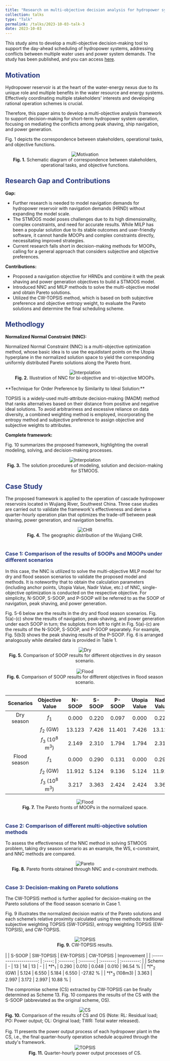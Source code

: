 ```yaml
---
title: "Research on multi-objective decision analysis for hydropower system"
collection: talks
type: "Talk"
permalink: /talks/2023-10-03-talk-3
date: 2023-10-03
---
```


This study aims to develop a multi-objective decision-making tool to support the day-ahead scheduling of hydropower systems, addressing conflicts between multiple water uses and power system demands. The study has been published, and you can access [here](https://doi.org/10.1016/j.jclepro.2023.138602).

<h2 style="color: #24367d;">Motivation</h2>

Hydropower reservoir is at the heart of the water-energy nexus due to its unique role and multiple benefits in the water resource and energy systems. Effectively coordinating multiple stakeholders' interests and developing rational operation schemes is crucial. 

Therefore, this paper aims to develop a multi-objective analysis framework to support decision-making for short-term hydropower system operation, focusing on mediating the conflicts among peak shaving, ship navigation, and power generation.

Fig. 1 depicts the correspondence between stakeholders, operational tasks, and objective functions.

<div style="text-align: center;">
  <img src="http://prelude0324.github.io/academic_pages/images/paper_1_fig_1.svg#pic_center" alt="Motivation" style="max-width: 100%; height: auto;" />
</div>
<div style="text-align: center;">
<b>Fig. 1.</b> Schematic diagram of correspondence between stakeholders, operational tasks, and objective functions.
</div>


<h2 style="color: #24367d;">Research Gap and Contributions</h2>

**Gap:**

- Further research is needed to model navigation demands for hydropower reservoir with navigation demands (HRND)  without expanding the model scale.
- The STMOOS model poses challenges due to its high dimensionality, complex constraints, and need for accurate results. While MILP has been a popular solution due to its stable outcomes and user-friendly software, it cannot handle MOOPs and complex constraints directly, necessitating improved strategies.
- Current research falls short in decision-making methods for MOOPs, calling for a general approach that considers subjective and objective preferences.

**Contributions:**

- Proposed a navigation objective for HRNDs and combine it with the peak shaving and power generation objectives to build a STMOOS model.
- Introduced NNC and MILP methods to solve the multi-objective model and obtain Pareto solutions.
- Utilized the CW-TOPSIS method, which is based on both subjective preference and objective entropy weight, to evaluate the Pareto solutions and determine the final scheduling scheme.

<h2 style="color: #24367d;">Methodlogy</h2>

**Normalized Normal Constraint (NNC):**

Normalized Normal Constraint (NNC) is a multi-objective optimization method, whose basic idea is to use the equidistant points on the Utopia hyperplane in the normalized solution space to yield the corresponding uniformly distributed Pareto solutions along the Pareto front.

<div style="text-align: center;">
  <img src="http://prelude0324.github.io/academic_pages/images/research_5_fig_1.svg#pic_center" alt="Interpolation" style="max-width: 100%; height: auto;" />
</div>
<div style="text-align: center;">
<b>Fig. 2.</b> Illustration of NNC for bi-objective and tri-objective MOOPs.
</div><br/>
**Technique for Order Preference by Similarity to Ideal Solution:**

TOPSIS is a widely-used multi-attribute decision-making (MADM) method that ranks alternatives based on their distance from positive and negative ideal solutions.  To avoid arbitrariness and excessive reliance on data diversity, a combined weighting method is employed, incorporating the entropy method and subjective preference to assign objective and subjective weights to attributes.

**Complete framework:**

Fig. 10 summarizes the proposed framework, highlighting the overall modeling, solving, and decision-making processes.

<div style="text-align: center;">
  <img src="http://prelude0324.github.io/academic_pages/images/paper_1_fig_2.svg#pic_center" alt="Interpolation" style="max-width: 100%; height: auto;" />
</div>
<div style="text-align: center;">
<b>Fig. 3.</b> The solution procedures of modeling, solution and decision-making for STMOOS.
</div>


<h2 style="color: #24367d;">Case Study</h2>

The proposed framework is applied to the operation of cascade hydropower reservoirs located in Wujiang River, Southwest China. Three case studies are carried out to validate the framework's effectiveness and derive a quarter-hourly operation plan  that optimizes the trade-off between peak shaving, power generation, and navigation benefits.

<div style="text-align: center;">
  <img src="http://prelude0324.github.io/academic_pages/images/research_5_fig_9.svg#pic_center" alt="CHR" style="max-width: 50%; height: auto;" />
</div>
<div style="text-align: center;">
<b>Fig. 4.</b> The geographic distribution of the Wujiang CHR.
</div><br/>
<h3 style="color: #24367d;">Case 1: Comparison of the results of SOOPs and MOOPs under different scenarios</h3>

In this case, the NNC is utilized to solve the multi-objective MILP model for dry and flood season scenarios to validate the proposed model and methods. It is noteworthy that to obtain the calculation parameters (including anchor points, Utopia Value, Nadir Value, etc.) of NNC, single-objective optimization is conducted on the respective objective. For simplicity, N-SOOP, S-SOOP, and P-SOOP will be referred to as the SOOP of navigation, peak shaving, and power generation.

Fig. 5-6 below are the results in the dry and flood season scenarios. Fig. 5(a)-(c) show the results of navigation, peak-shaving, and power generation under each SOOP in turn; the subplots from left to right in Fig. 5(a)-(c) are the results of the N-SOOP, S-SOOP, and P-SOOP separately. For example, Fig. 5(b3) shows the peak shaving results of the P-SOOP. Fig. 6 is arranged analogously while detailed data is provided in Table 1. 

<div style="text-align: center;">
  <img src="http://prelude0324.github.io/academic_pages/images/research_5_fig_2.svg#pic_center" alt="Dry" style="max-width: 100%; height: auto;" />
</div>

<div style="text-align: center;">
<b>Fig. 5.</b> Comparison of SOOP results for different objectives in dry season scenario.
</div><br/>


<div style="text-align: center;">
  <img src="http://prelude0324.github.io/academic_pages/images/research_5_fig_3.svg#pic_center" alt="Flood" style="max-width: 100%; height: auto;" />
</div>

<div style="text-align: center;">
<b>Fig. 6.</b> Comparison of SOOP results for different objectives in flood season scenario.
</div><br/>




|  Scenarios   |                Objective Value                 | N-SOOP | S-SOOP | P-SOOP | Utopia Value | Nadir Value |
| :----------: | :--------------------------------------------: | :----: | :----: | :----: | :----------: | :---------: |
|  Dry season  |                *f*<sub>1</sub>                 | 0.000  | 0.220  | 0.097  |    0.000     |    0.220    |
|              |              *f*<sub>2</sub> (GW)              | 13.123 | 7.426  | 11.401 |    7.426     |   13.123    |
|              | *f*<sub>3</sub> (10<sup>8</sup> m<sup>3</sup>) | 2.149  | 2.310  | 1.794  |    1.794     |    2.310    |
| Flood season |                *f*<sub>1</sub>                 | 0.000  | 0.290  | 0.131  |    0.000     |    0.290    |
|              |              *f*<sub>2</sub> (GW)              | 11.912 | 5.124  | 9.136  |    5.124     |   11.912    |
|              | *f*<sub>3</sub> (10<sup>8</sup> m<sup>3</sup>) | 3.217  | 3.363  | 2.424  |    2.424     |    3.363    |







<div style="text-align: center;">
  <img src="http://prelude0324.github.io/academic_pages/images/research_5_fig_4.png#pic_center" alt="Flood" style="max-width: 100%; height: auto;" />
</div>
<div style="text-align: center;">
<b>Fig. 7.</b> The Pareto fronts of MOOPs in the normalized space.
</div><br/>
<h3 style="color: #24367d;">Case 2: Comparison of different multi-objective solution methods</h3>

To assess the effectiveness of the NNC method in solving STMOOS problem, taking dry season scenario as an example, the WS, ε-constraint, and NNC methods are compared.

<div style="text-align: center;">
  <img src="http://prelude0324.github.io/academic_pages/images/research_5_fig_5.png#pic_center" alt="Pareto" style="max-width: 50%; height: auto;" />
</div>
<div style="text-align: center;">
<b>Fig. 8.</b> Pareto fronts obtained through NNC and ε-constraint methods.
</div><br/>
<h3 style="color: #24367d;">Case 3: Decision-making on Pareto solutions</h3>

The CW-TOPSIS method is further applied for decision-making on the Pareto solutions of the flood season scenario in Case 1.

Fig. 9 illustrates the normalized decision matrix of the Pareto solutions and each scheme’s relative proximity calculated using three methods: traditional subjective weighting TOPSIS (SW-TOPSIS), entropy weighting TOPSIS (EW-TOPSIS), and CW-TOPSIS. 

<div style="text-align: center;">
  <img src="http://prelude0324.github.io/academic_pages/images/research_5_fig_6.svg#pic_center" alt="TOPSIS" style="max-width: 50%; height: auto;" />
</div>
<div style="text-align: center;">
<b>Fig. 9.</b> CW-TOPSIS results.
</div><br/>
|                         | S-SOOP | SW-TOPSIS | EW-TOPSIS | CW-TOPSIS | Improvement |
| :---------------------: | :----: | :-------: | :-------: | :-------: | :---------: |
|         Scheme          |   -    |    13     |    14     |    13     |      -      |
|     *f*<sub>1</sub>     | 0.290  |   0.010   |   0.048   |   0.010   |   96.54 %   |
|  *f*<sub>2</sub> (GW)   | 5.124  |   6.550   |   5.184   |   6.550   |  -27.82 %   |
| *f*<sub>3</sub> (108m3) | 3.363  |   2.997   |   3.172   |   2.997   |   10.88 %   |

The compromise scheme (CS) extracted by CW-TOPSIS can be finally determined as Scheme 13. Fig. 10 compares the results of the CS with the S-SOOP (abbreviated as the original scheme, OS).

<div style="text-align: center;">
  <img src="http://prelude0324.github.io/academic_pages/images/research_5_fig_7.svg#pic_center" alt="CS" style="max-width: 100%; height: auto;" />
</div>

<div style="text-align: left;">
<b>Fig. 10.</b> Comparison of the results of CS and OS (Note: RL: Residual load; PO: Power output; OL: Original load; TWR: Total water released).
</div><br/>
Fig. 11 presents the power output process of each hydropower plant in the CS, i.e., the final quarter-hourly operation schedule acquired through the study's framework.

<div style="text-align: center;">
  <img src="http://prelude0324.github.io/academic_pages/images/research_5_fig_8.svg#pic_center" alt="TOPSIS" style="max-width: 100%; height: auto;" />
</div>

<div style="text-align: center;">
<b>Fig. 11.</b> Quarter-hourly power output processes of CS.
</div><br/>
